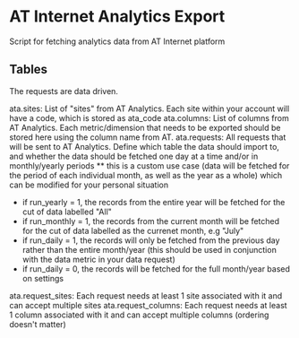 # AT Internet Analytics Export 

Script for fetching analytics data from AT Internet platform


## Tables
The requests are data driven.

ata.sites: List of "sites" from AT Analytics.  Each site within your account will have a code, which is stored as ata_code
ata.columns: List of columns from AT Analytics. Each metric/dimension that needs to be exported should be stored here using the column name from AT.
ata.requests: All requests that will be sent to AT Analytics.  Define which table the data should import to, and whether the data should be fetched one day at a time and/or in monthly/yearly periods
** this is a custom use case (data will be fetched for the period of each individual month, as well as the year as a whole) which can be modified for your personal situation
* if run_yearly = 1, the records from the entire year will be fetched for the cut of data labelled "All"
* if run_monthly = 1, the records from the current month will be fetched for the cut of data labelled as the currenet month, e.g "July"
* if run_daily = 1, the records will only be fetched from the previous day rather than the entire month/year (this should be used in conjunction with the data metric in your data request)
* if run_daily = 0, the records will be fetched for the full month/year based on settings

ata.request_sites: Each request needs at least 1 site associated with it and can accept multiple sites
ata.request_columns: Each request needs at least 1 column associated with it and can accept multiple columns (ordering doesn't matter)